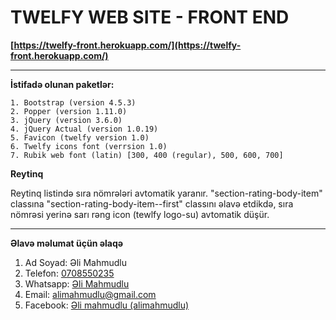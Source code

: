 # **TWELFY WEB SITE - FRONT END**
**[https://twelfy-front.herokuapp.com/](https://twelfy-front.herokuapp.com/)**
****

**İstifadə olunan paketlər:**
    
    1. Bootstrap (version 4.5.3)
    2. Popper (version 1.11.0)
    3. jQuery (version 3.6.0)
    4. jQuery Actual (version 1.0.19)
    5. Favicon (twelfy version 1.0)
    6. Twelfy icons font (verrsion 1.0)
    7. Rubik web font (latin) [300, 400 (regular), 500, 600, 700]

**Reytinq**

Reytinq listində sıra nömrələri avtomatik yaranır. "section-rating-body-item" classına "section-rating-body-item--first" classını əlavə etdikdə, sıra nömrəsi yerinə sarı rəng icon (tewlfy logo-su) avtomatik düşür.


****

**Əlavə məlumat üçün əlaqə**
    
1. Ad Soyad: Əli Mahmudlu
2. Telefon:  [0708550235](tel::+994708550235)
3. Whatsapp: [Əli Mahmudlu](https://wa.me/994708550235)
4. Email: [alimahmudlu@gmail.com](mailto:alimahmudlu@gmail.com)
5. Facebook: [Əli mahmudlu (alimahmudlu)](https://www.facebook.com/ali.mahmudlu/)


